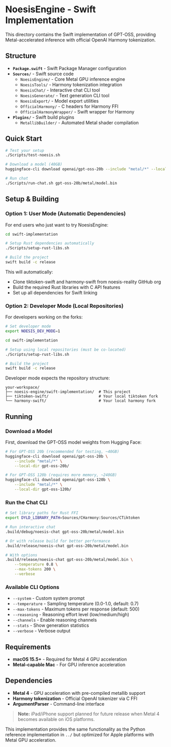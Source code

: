 # NoesisEngine - Swift Implementation

This directory contains the Swift implementation of GPT-OSS, providing Metal-accelerated inference with official OpenAI Harmony tokenization.

## Structure

- **`Package.swift`** - Swift Package Manager configuration
- **`Sources/`** - Swift source code
  - `NoesisEngine/` - Core Metal GPU inference engine
  - `NoesisTools/` - Harmony tokenization integration  
  - `NoesisChat/` - Interactive chat CLI tool
  - `NoesisGenerate/` - Text generation CLI tool
  - `NoesisExport/` - Model export utilities
  - `OfficialHarmony/` - C headers for Harmony FFI
  - `OfficialHarmonyWrapper/` - Swift wrapper for Harmony
- **`Plugins/`** - Swift build plugins
  - `MetallibBuilder/` - Automated Metal shader compilation

## Quick Start

```bash
# Test your setup
./Scripts/test-noesis.sh

# Download a model (40GB)
huggingface-cli download openai/gpt-oss-20b --include "metal/*" --local-dir gpt-oss-20b/

# Run chat
./Scripts/run-chat.sh gpt-oss-20b/metal/model.bin
```

## Setup & Building

### Option 1: User Mode (Automatic Dependencies)
For end users who just want to try NoesisEngine:

```bash
cd swift-implementation

# Setup Rust dependencies automatically  
./Scripts/setup-rust-libs.sh

# Build the project
swift build -c release
```

This will automatically:
- Clone tiktoken-swift and harmony-swift from noesis-reality GitHub org
- Build the required Rust libraries with C API features
- Set up all dependencies for Swift linking

### Option 2: Developer Mode (Local Repositories)
For developers working on the forks:

```bash
# Set developer mode
export NOESIS_DEV_MODE=1

cd swift-implementation

# Setup using local repositories (must be co-located)
./Scripts/setup-rust-libs.sh

# Build the project  
swift build -c release
```

Developer mode expects the repository structure:
```
your-workspace/
├── noesis-engine/swift-implementation/  # This project
├── tiktoken-swift/                      # Your local tiktoken fork
└── harmony-swift/                       # Your local harmony fork
```

## Running

### Download a Model

First, download the GPT-OSS model weights from Hugging Face:

```bash
# For GPT-OSS 20b (recommended for testing, ~40GB)
huggingface-cli download openai/gpt-oss-20b \
    --include "metal/*" \
    --local-dir gpt-oss-20b/

# For GPT-OSS 120b (requires more memory, ~240GB)
huggingface-cli download openai/gpt-oss-120b \
    --include "metal/*" \
    --local-dir gpt-oss-120b/
```

### Run the Chat CLI

```bash
# Set library paths for Rust FFI
export DYLD_LIBRARY_PATH=Sources/CHarmony:Sources/CTiktoken

# Run interactive chat
.build/debug/noesis-chat gpt-oss-20b/metal/model.bin

# Or with release build for better performance
.build/release/noesis-chat gpt-oss-20b/metal/model.bin

# With options
.build/release/noesis-chat gpt-oss-20b/metal/model.bin \
    --temperature 0.8 \
    --max-tokens 200 \
    --verbose
```

### Available CLI Options

- `--system` - Custom system prompt
- `--temperature` - Sampling temperature (0.0-1.0, default: 0.7)
- `--max-tokens` - Maximum tokens per response (default: 500)
- `--reasoning` - Reasoning effort level (low/medium/high)
- `--channels` - Enable reasoning channels
- `--stats` - Show generation statistics
- `--verbose` - Verbose output

## Requirements

- **macOS 15.5+** - Required for Metal 4 GPU acceleration
- **Metal-capable Mac** - For GPU inference acceleration

## Dependencies

- **Metal 4** - GPU acceleration with pre-compiled metallib support
- **Harmony tokenization** - Official OpenAI tokenizer via C FFI
- **ArgumentParser** - Command-line interface

> **Note:** iPad/iPhone support planned for future release when Metal 4 becomes available on iOS platforms.

This implementation provides the same functionality as the Python reference implementation in `../` but optimized for Apple platforms with Metal GPU acceleration.